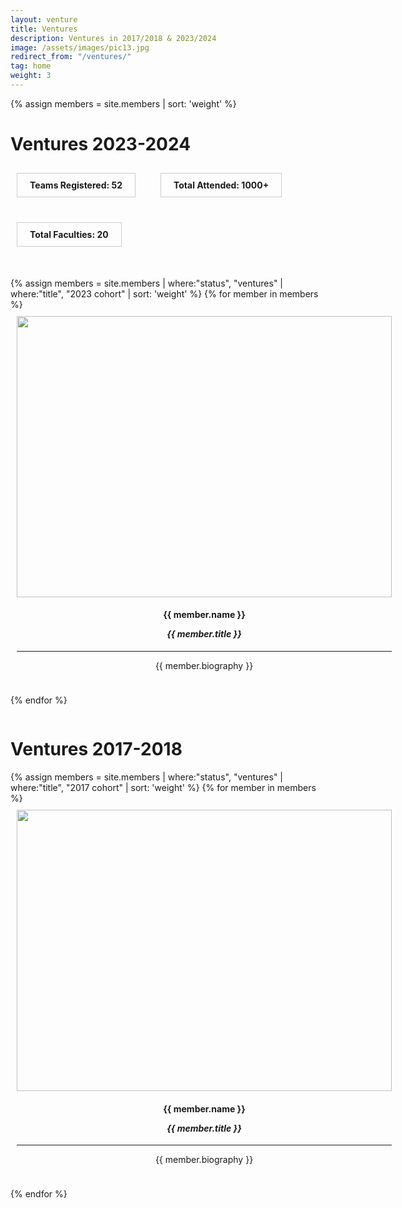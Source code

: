 ```yaml
---
layout: venture
title: Ventures
description: Ventures in 2017/2018 & 2023/2024
image: /assets/images/pic13.jpg
redirect_from: "/ventures/"
tag: home
weight: 3
---
```


{% assign members = site.members | sort: 'weight' %}

<style>
@media screen and (min-width: 800px) {
    .flex-container {
        display: flex;
        flex-wrap: wrap;
    }
    .flex-item {
                flex: 1 0 calc(50% - 10px);
                box-sizing: border-box;
                padding: 10px;
    }

    .kpi-container {
        display: flex;
        flex-wrap: wrap;
        padding: 10px;
        padding-bottom: 50px;
        gap: 40px;
    }
    .kpi-box {
        border: 1px solid #ccc; 
        display: flex;
        align-items: center;
        padding-left: 20px;
        padding-right: 20px;
        padding-top: 10px;
        padding-bottom: 10px;
    }
}
</style>

<h1>Ventures 2023-2024</h1>
<div class="kpi-container">
    <div class="kpi-box">
       <b>Teams Registered: 52</b> 
    </div>
    <div class="kpi-box">
       <b>Total Attended: 1000+</b> 
    </div>
    <div class="kpi-box">
        <b>Total Faculties: 20</b>
    </div>
</div>
<div class="flex-container">
{% assign members = site.members | where:"status", "ventures" | where:"title", "2023 cohort" | sort: 'weight' %}
{% for member in members %}
    <div class="flex-item" style="text-align:center;">
        <div class="box">
            <img src="{{ member.img | prepend: site.baseurl | prepend: site.url }}" class="img-sponsor" style="width: 600px; height: 450px;">
            <h4>{{ member.name }}
            <p><i>{{ member.title }} </i>
        <!-- {% if site.linkedin_url %}
            <a href="{{ member.linkedin }}" class="icon fa-linkedin" target="_blank"><span class="label">LinkedIn</span></a>
            {% endif %} -->
            </p>
            </h4>
            <hr>
            <p>{{ member.biography }}</p>
        </div>
    </div>

{% endfor %}

</div>

<h1>Ventures 2017-2018</h1>
<div class="flex-container">
{% assign members = site.members | where:"status", "ventures" | where:"title", "2017 cohort" | sort: 'weight' %}
{% for member in members %}
    <div class="flex-item" style="text-align:center;">
        <div class="box">
            <img src="{{ member.img | prepend: site.baseurl | prepend: site.url }}" class="img-sponsor" style="width: 600px; height: 450px;">
            <h4>{{ member.name }}
            <p><i>{{ member.title }} </i>
        <!-- {% if site.linkedin_url %}
            <a href="{{ member.linkedin }}" class="icon fa-linkedin" target="_blank"><span class="label">LinkedIn</span></a>
            {% endif %} -->
            </p>
            </h4>
            <hr>
            <p>{{ member.biography }}</p>
        </div>
    </div>

{% endfor %}

</div>
